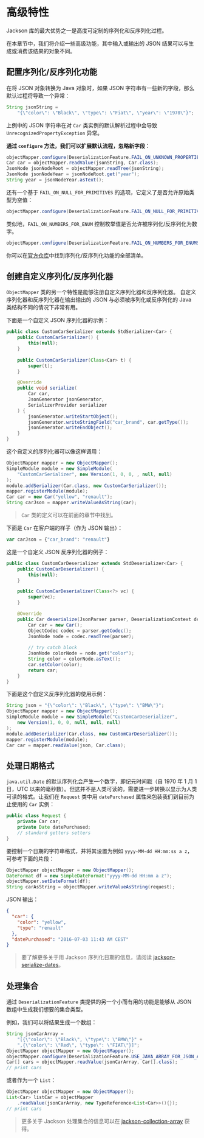 # 高级特性

Jackson 库的最大优势之一是高度可定制的序列化和反序列化过程。

在本章节中，我们将介绍一些高级功能，其中输入或输出的 JSON 结果可以与生成或消费该结果的对象不同。

## 配置序列化/反序列化功能

在将 JSON 对象转换为 Java 对象时，如果 JSON 字符串有一些新的字段，那么默认过程将导致一个异常：

```java
String jsonString =
    "{\"color\": \"Black\", \"type\": \"Fiat\", \"year\": \"1970\"}";
```

上例中的 JSON 字符串在对 `Car` 类实例的默认解析过程中会导致 `UnrecognizedPropertyException` 异常。

**通过 `configure` 方法，我们可以扩展默认流程，忽略新字段**：

```java
objectMapper.configure(DeserializationFeature.FAIL_ON_UNKNOWN_PROPERTIES, false);
Car car = objectMapper.readValue(jsonString, Car.class);
JsonNode jsonNodeRoot = objectMapper.readTree(jsonString);
JsonNode jsonNodeYear = jsonNodeRoot.get("year");
String year = jsonNodeYear.asText();
```

还有一个基于 `FAIL_ON_NULL_FOR_PRIMITIVES` 的选项，它定义了是否允许原始类型为空值：

```java
objectMapper.configure(DeserializationFeature.FAIL_ON_NULL_FOR_PRIMITIVES, false);
```

类似地，`FAIL_ON_NUMBERS_FOR_ENUM` 控制枚举值是否允许被序列化/反序列化为数字。

```java
objectMapper.configure(DeserializationFeature.FAIL_ON_NUMBERS_FOR_ENUMS, false);
```

你可以在[官方仓库](https://github.com/FasterXML/jackson-databind/wiki/Serialization-Features)中找到序列化/反序列化功能的全部清单。

## 创建自定义序列化/反序列化器

`ObjectMapper` 类的另一个特性是能够注册自定义序列化器和反序列化器。 自定义序列化器和反序列化器在输出输出的 JSON
与必须被序列化或反序列化的 Java 类结构不同的情况下非常有用。

下面是一个自定义 JSON 序列化器的示例：

```java
public class CustomCarSerializer extends StdSerializer<Car> {
    public CustomCarSerializer() {
        this(null);
    }
    
    public CustomCarSerializer(Class<Car> t) {
        super(t);
    }

    @Override
    public void serialize(
        Car car,
        JsonGenerator jsonGenerator,
        SerializerProvider serializer
    ) {
        jsonGenerator.writeStartObject();
        jsonGenerator.writeStringField("car_brand", car.getType());
        jsonGenerator.writeEndObject();
    }
}
```

这个自定义的序列化器可以像这样调用：

```java
ObjectMapper mapper = new ObjectMapper();
SimpleModule module = new SimpleModule(
    "CustomCarSerializer", new Version(1, 0, 0, , null, null)
);
module.addSerializer(Car.class, new CustomCarSerializer());
mapper.registerModule(module);
Car car = new Car("yellow", "renault");
String carJson = mapper.writeValueAsString(car);
```

> `Car` 类的定义可以在前面的章节中找到。

下面是 `Car` 在客户端的样子（作为 JSON 输出）：

```javascript
var carJson = {"car_brand": "renault"}
```

这是一个自定义 JSON 反序列化器的例子：

```java
public class CustomCarDeserializer extends StdDeserializer<Car> {
    public CustomCarDeserializer() {
        this(null);
    }

    public CustomCarDeserializer(Class<?> vc) {
        super(vc);
    }

    @Override
    public Car deserialize(JsonParser parser, DeserializationContext deserializer) {
        Car car = new Car();
        ObjectCodec codec = parser.getCodec();
        JsonNode node = codec.readTree(parser);
 
        // try catch block
        JsonNode colorNode = node.get("color");
        String color = colorNode.asText();
        car.setColor(color);
        return car;
    }
}
```

下面是这个自定义反序列化器的使用示例：

```java
String json = "{\"color\": \"Black\", \"type\": \"BMW\"}";
ObjectMapper mapper = new ObjectMapper();
SimpleModule module = new SimpleModule("CustomCarDeserializer",
    new Version(1, 0, 0, null, null, null)
);
module.addDeserializer(Car.class, new CustomCarDeserializer());
mapper.registerModule(module);
Car car = mapper.readValue(json, Car.class);
```

## 处理日期格式

`java.util.Date` 的默认序列化会产生一个数字，即纪元时间戳（自 1970 年 1 月 1 日，UTC
以来的毫秒数）。但这并不是人类可读的，需要进一步转换以显示为人类可读的格式。让我们在 `Request` 类中用 `datePurchased`
属性来包装我们到目前为止使用的 `Car` 实例：

```java
public class Request {
    private Car car;
    private Date datePurchased;
    // standard getters setters
}
```

要控制一个日期的字符串格式，并将其设置为例如 `yyyy-MM-dd HH:mm:ss a z`，可参考下面的片段：

```java
ObjectMapper objectMapper = new ObjectMapper();
DateFormat df = new SimpleDateFormat("yyyy-MM-dd HH:mm a z");
objectMapper.setDateFormat(df);
String carAsString = objectMapper.writeValueAsString(request);
```

JSON 输出：

```json
{
  "car": {
    "color": "yellow",
    "type": "renault"
  },
  "datePurchased": "2016-07-03 11:43 AM CEST"
}
```

> 要了解更多关于用 Jackson
> 序列化日期的信息，请阅读 [jackson-serialize-dates](https://www.baeldung.com/jackson-serialize-dates)。

## 处理集合

通过 `DeserializationFeature` 类提供的另一个小而有用的功能是能够从 JSON 数组中生成我们想要的集合类型。

例如，我们可以将结果生成一个数组：

```java
String jsonCarArray =
    "[{\"color\": \"Black\", \"type\": \"BMW\"}" +
    ",{\"color\": \"Red\", \"type\": \"FIAT\"}]";
ObjectMapper objectMapper = new ObjectMapper();
objectMapper.configure(DeserializationFeature.USE_JAVA_ARRAY_FOR_JSON_ARRAY, true);
Car[] cars = objectMapper.readValue(jsonCarArray, Car[].class);
// print cars
```

或者作为一个 `List`：

```java
ObjectMapper objectMapper = new ObjectMapper();
List<Car> listCar = objectMapper
    .readValue(jsonCarArray, new TypeReference<List<Car>>(){});
// print cars
```

> 更多关于 Jackson 处理集合的信息可以在 [jackson-collection-array](https://www.baeldung.com/jackson-collection-array)
> 获得。
